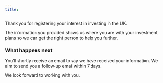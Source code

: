 ```yaml
---
title: 
---
```


Thank you for registering your interest in investing in the UK. 

The information you provided shows us where you are with your investment plans so we can get the right person to help you further.

### What happens next

You’ll shortly receive an email to say we have received your information. We aim to send you a follow-up email within 7 days.

We look forward to working with you.
